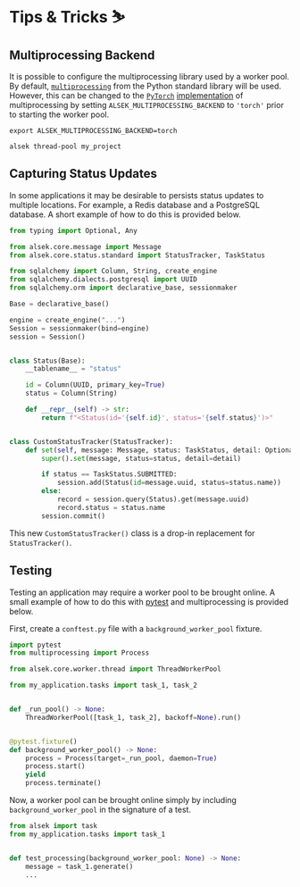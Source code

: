 # Tips & Tricks ⛷️

## Multiprocessing Backend

It is possible to configure the multiprocessing library used by a worker pool.
By default, [`multiprocessing`](https://docs.python.org/3/library/multiprocessing.html) from 
the Python standard library will be used. However, this can be changed to the [`PyTorch`](https://pytorch.org)
[implementation](https://pytorch.org/docs/stable/multiprocessing.html) of multiprocessing
by setting `ALSEK_MULTIPROCESSING_BACKEND` to `'torch'` prior to starting the worker pool.

```shell
export ALSEK_MULTIPROCESSING_BACKEND=torch

alsek thread-pool my_project
```

## Capturing Status Updates

In some applications it may be desirable to persists status updates 
to multiple locations. For example, a Redis database and a PostgreSQL database.
A short example of how to do this is provided below.

```python
from typing import Optional, Any

from alsek.core.message import Message
from alsek.core.status.standard import StatusTracker, TaskStatus

from sqlalchemy import Column, String, create_engine
from sqlalchemy.dialects.postgresql import UUID
from sqlalchemy.orm import declarative_base, sessionmaker

Base = declarative_base()

engine = create_engine("...")
Session = sessionmaker(bind=engine)
session = Session()


class Status(Base):
    __tablename__ = "status"

    id = Column(UUID, primary_key=True)
    status = Column(String)

    def __repr__(self) -> str:
        return f"<Status(id='{self.id}', status='{self.status}')>"


class CustomStatusTracker(StatusTracker):
    def set(self, message: Message, status: TaskStatus, detail: Optional[Any] = None) -> None:
        super().set(message, status=status, detail=detail)

        if status == TaskStatus.SUBMITTED:
            session.add(Status(id=message.uuid, status=status.name))
        else:
            record = session.query(Status).get(message.uuid)
            record.status = status.name
        session.commit()
```

This new `CustomStatusTracker()` class is a drop-in replacement for `StatusTracker()`.

## Testing

Testing an application may require a worker pool to be brought online.
A small example of how to do this with [pytest](https://docs.pytest.org/en/stable) 
and multiprocessing is provided below.

First, create a `conftest.py` file with a `background_worker_pool` fixture.

```python
import pytest
from multiprocessing import Process

from alsek.core.worker.thread import ThreadWorkerPool

from my_application.tasks import task_1, task_2


def _run_pool() -> None:
    ThreadWorkerPool([task_1, task_2], backoff=None).run()


@pytest.fixture()
def background_worker_pool() -> None:
    process = Process(target=_run_pool, daemon=True)
    process.start()
    yield
    process.terminate()
```

Now, a worker pool can be brought online simply by including
`background_worker_pool` in the signature of a test.

```python
from alsek import task
from my_application.tasks import task_1


def test_processing(background_worker_pool: None) -> None:
    message = task_1.generate()
    ...
```
